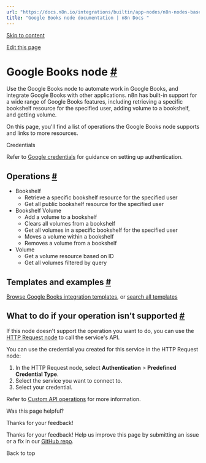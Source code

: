 ```yaml
---
url: "https://docs.n8n.io/integrations/builtin/app-nodes/n8n-nodes-base.googlebooks/"
title: "Google Books node documentation | n8n Docs "
---
```


[Skip to content](https://docs.n8n.io/integrations/builtin/app-nodes/n8n-nodes-base.googlebooks/#google-books-node)

[Edit this page](https://github.com/n8n-io/n8n-docs/edit/main/docs/integrations/builtin/app-nodes/n8n-nodes-base.googlebooks.md "Edit this page")

# Google Books node [\#](https://docs.n8n.io/integrations/builtin/app-nodes/n8n-nodes-base.googlebooks/\#google-books-node "Permanent link")

Use the Google Books node to automate work in Google Books, and integrate Google Books with other applications. n8n has built-in support for a wide range of Google Books features, including retrieving a specific bookshelf resource for the specified user, adding volume to a bookshelf, and getting volume.

On this page, you'll find a list of operations the Google Books node supports and links to more resources.

Credentials

Refer to [Google credentials](https://docs.n8n.io/integrations/builtin/credentials/google/) for guidance on setting up authentication.

## Operations [\#](https://docs.n8n.io/integrations/builtin/app-nodes/n8n-nodes-base.googlebooks/\#operations "Permanent link")

- Bookshelf
  - Retrieve a specific bookshelf resource for the specified user
  - Get all public bookshelf resource for the specified user
- Bookshelf Volume
  - Add a volume to a bookshelf
  - Clears all volumes from a bookshelf
  - Get all volumes in a specific bookshelf for the specified user
  - Moves a volume within a bookshelf
  - Removes a volume from a bookshelf
- Volume
  - Get a volume resource based on ID
  - Get all volumes filtered by query

## Templates and examples [\#](https://docs.n8n.io/integrations/builtin/app-nodes/n8n-nodes-base.googlebooks/\#templates-and-examples "Permanent link")

[Browse Google Books integration templates](https://n8n.io/integrations/google-books/), or [search all templates](https://n8n.io/workflows/)

## What to do if your operation isn't supported [\#](https://docs.n8n.io/integrations/builtin/app-nodes/n8n-nodes-base.googlebooks/\#what-to-do-if-your-operation-isnt-supported "Permanent link")

If this node doesn't support the operation you want to do, you can use the [HTTP Request node](https://docs.n8n.io/integrations/builtin/core-nodes/n8n-nodes-base.httprequest/) to call the service's API.

You can use the credential you created for this service in the HTTP Request node:

1. In the HTTP Request node, select **Authentication** \> **Predefined Credential Type**.
2. Select the service you want to connect to.
3. Select your credential.

Refer to [Custom API operations](https://docs.n8n.io/integrations/custom-operations/) for more information.

Was this page helpful?






Thanks for your feedback!






Thanks for your feedback! Help us improve this page by submitting an issue or a fix in our [GitHub repo](https://github.com/n8n-io/n8n-docs).


Back to top